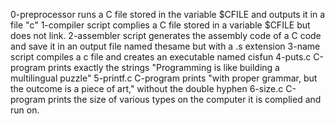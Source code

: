 0-preprocessor runs a C file stored in the variable $CFILE and outputs it in a file "c"
1-compiler script complies a C file stored in a variable $CFILE but does not link.
2-assembler script generates the assembly code of a C code and save it in an output file named thesame but with a .s extension
3-name script compiles a c file and creates an executable named cisfun
4-puts.c C-program prints exactly the strings "Programming is like building a multilingual puzzle"
5-printf.c C-program prints "with proper grammar, but the outcome is a piece of art," without the double hyphen
6-size.c C-program prints the size of various types on the computer it is complied and run on.
